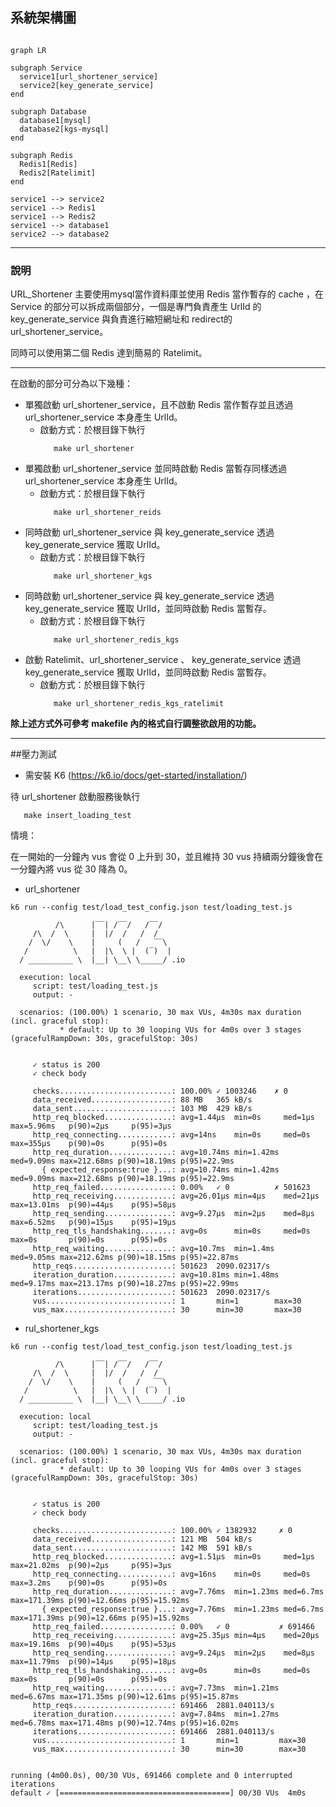## 系統架構圖

```mermaid

graph LR

subgraph Service 
  service1[url_shortener_service]
  service2[key_generate_service]
end

subgraph Database
  database1[mysql]
  database2[kgs-mysql]
end

subgraph Redis
  Redis1[Redis]
  Redis2[Ratelimit]
end

service1 --> service2
service1 --> Redis1
service1 --> Redis2
service1 --> database1
service2 --> database2
```
---
### 說明
URL_Shortener 主要使用mysql當作資料庫並使用 Redis 當作暫存的 cache ，在 Service 的部分可以拆成兩個部分，一個是專門負責產生 UrlId 的 key_generate_service 與負責進行縮短網址和 redirect的 url_shortener_service。

同時可以使用第二個 Redis 達到簡易的 Ratelimit。

---

在啟動的部分可分為以下幾種：

* 單獨啟動 url_shortener_service，且不啟動 Redis 當作暫存並且透過 url_shortener_service 本身產生 UrlId。
   * 啟動方式：於根目錄下執行
      ```
         make url_shortener
      ```
* 單獨啟動 url_shortener_service 並同時啟動 Redis 當暫存同樣透過 url_shortener_service 本身產生 UrlId。
   * 啟動方式：於根目錄下執行
      ```
         make url_shortener_reids
      ```
* 同時啟動 url_shortener_service 與 key_generate_service 透過 key_generate_service 獲取 UrlId。
   * 啟動方式：於根目錄下執行
      ```
         make url_shortener_kgs
      ```
* 同時啟動 url_shortener_service 與 key_generate_service 透過 key_generate_service 獲取 UrlId，並同時啟動 Redis 當暫存。
   * 啟動方式：於根目錄下執行
      ```
         make url_shortener_redis_kgs
      ```
* 啟動 Ratelimit、url_shortener_service 、 key_generate_service 透過 key_generate_service 獲取 UrlId，並同時啟動 Redis 當暫存。
   * 啟動方式：於根目錄下執行
      ```
         make url_shortener_redis_kgs_ratelimit
      ```

**除上述方式外可參考 makefile 內的格式自行調整欲啟用的功能。**

---
##壓力測試

* 需安裝 K6 (https://k6.io/docs/get-started/installation/)

待 url_shortener 啟動服務後執行
```
   make insert_loading_test
```

情境：

在一開始的一分鐘內 vus 會從 0 上升到 30，並且維持 30 vus 持續兩分鐘後會在一分鐘內將 vus 從 30 降為 0。


*  url_shortener
```
k6 run --config test/load_test_config.json test/loading_test.js

          /\      |‾‾| /‾‾/   /‾‾/   
     /\  /  \     |  |/  /   /  /    
    /  \/    \    |     (   /   ‾‾\  
   /          \   |  |\  \ |  (‾)  | 
  / __________ \  |__| \__\ \_____/ .io

  execution: local
     script: test/loading_test.js
     output: -

  scenarios: (100.00%) 1 scenario, 30 max VUs, 4m30s max duration (incl. graceful stop):
           * default: Up to 30 looping VUs for 4m0s over 3 stages (gracefulRampDown: 30s, gracefulStop: 30s)


     ✓ status is 200
     ✓ check body

     checks.........................: 100.00% ✓ 1003246    ✗ 0     
     data_received..................: 88 MB   365 kB/s
     data_sent......................: 103 MB  429 kB/s
     http_req_blocked...............: avg=1.44µs  min=0s     med=1µs    max=5.96ms   p(90)=2µs     p(95)=3µs    
     http_req_connecting............: avg=14ns    min=0s     med=0s     max=355µs    p(90)=0s      p(95)=0s     
     http_req_duration..............: avg=10.74ms min=1.42ms med=9.09ms max=212.68ms p(90)=18.19ms p(95)=22.9ms 
       { expected_response:true }...: avg=10.74ms min=1.42ms med=9.09ms max=212.68ms p(90)=18.19ms p(95)=22.9ms 
     http_req_failed................: 0.00%   ✓ 0          ✗ 501623
     http_req_receiving.............: avg=26.01µs min=4µs    med=21µs   max=13.01ms  p(90)=44µs    p(95)=58µs   
     http_req_sending...............: avg=9.27µs  min=2µs    med=8µs    max=6.52ms   p(90)=15µs    p(95)=19µs   
     http_req_tls_handshaking.......: avg=0s      min=0s     med=0s     max=0s       p(90)=0s      p(95)=0s     
     http_req_waiting...............: avg=10.7ms  min=1.4ms  med=9.05ms max=212.62ms p(90)=18.15ms p(95)=22.87ms
     http_reqs......................: 501623  2090.02317/s
     iteration_duration.............: avg=10.81ms min=1.48ms med=9.17ms max=213.17ms p(90)=18.27ms p(95)=22.99ms
     iterations.....................: 501623  2090.02317/s
     vus............................: 1       min=1        max=30  
     vus_max........................: 30      min=30       max=30  

```


* rul_shortener_kgs
```
k6 run --config test/load_test_config.json test/loading_test.js

          /\      |‾‾| /‾‾/   /‾‾/   
     /\  /  \     |  |/  /   /  /    
    /  \/    \    |     (   /   ‾‾\  
   /          \   |  |\  \ |  (‾)  | 
  / __________ \  |__| \__\ \_____/ .io

  execution: local
     script: test/loading_test.js
     output: -

  scenarios: (100.00%) 1 scenario, 30 max VUs, 4m30s max duration (incl. graceful stop):
           * default: Up to 30 looping VUs for 4m0s over 3 stages (gracefulRampDown: 30s, gracefulStop: 30s)


     ✓ status is 200
     ✓ check body

     checks.........................: 100.00% ✓ 1382932     ✗ 0     
     data_received..................: 121 MB  504 kB/s
     data_sent......................: 142 MB  591 kB/s
     http_req_blocked...............: avg=1.51µs  min=0s     med=1µs    max=21.02ms  p(90)=2µs     p(95)=3µs    
     http_req_connecting............: avg=16ns    min=0s     med=0s     max=3.2ms    p(90)=0s      p(95)=0s     
     http_req_duration..............: avg=7.76ms  min=1.23ms med=6.7ms  max=171.39ms p(90)=12.66ms p(95)=15.92ms
       { expected_response:true }...: avg=7.76ms  min=1.23ms med=6.7ms  max=171.39ms p(90)=12.66ms p(95)=15.92ms
     http_req_failed................: 0.00%   ✓ 0           ✗ 691466
     http_req_receiving.............: avg=25.35µs min=4µs    med=20µs   max=19.16ms  p(90)=40µs    p(95)=53µs   
     http_req_sending...............: avg=9.24µs  min=2µs    med=8µs    max=11.79ms  p(90)=14µs    p(95)=18µs   
     http_req_tls_handshaking.......: avg=0s      min=0s     med=0s     max=0s       p(90)=0s      p(95)=0s     
     http_req_waiting...............: avg=7.73ms  min=1.21ms med=6.67ms max=171.35ms p(90)=12.61ms p(95)=15.87ms
     http_reqs......................: 691466  2881.040113/s
     iteration_duration.............: avg=7.84ms  min=1.27ms med=6.78ms max=171.48ms p(90)=12.74ms p(95)=16.02ms
     iterations.....................: 691466  2881.040113/s
     vus............................: 1       min=1         max=30  
     vus_max........................: 30      min=30        max=30  


running (4m00.0s), 00/30 VUs, 691466 complete and 0 interrupted iterations
default ✓ [======================================] 00/30 VUs  4m0s
```

